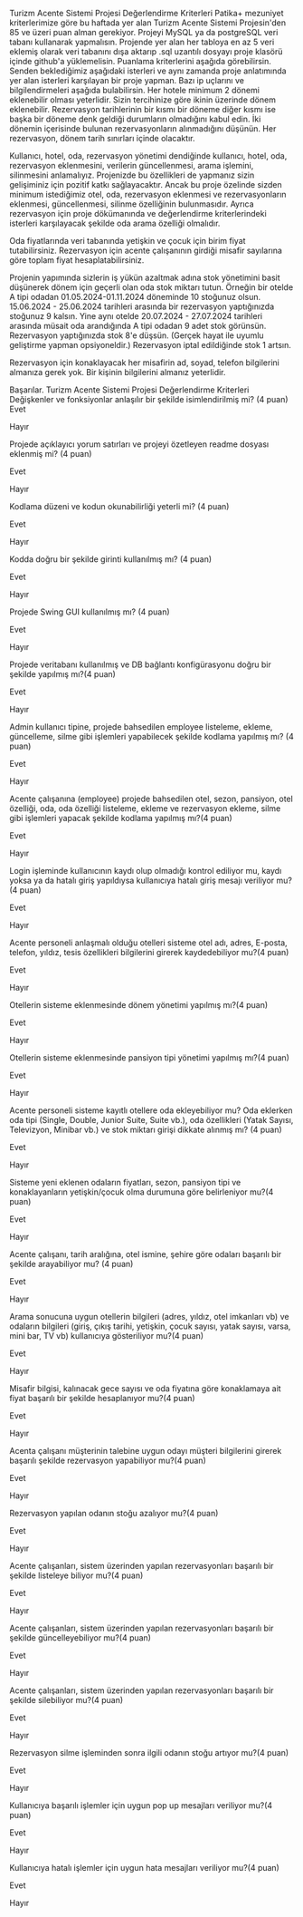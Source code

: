 Turizm Acente Sistemi Projesi Değerlendirme Kriterleri
Patika+ mezuniyet kriterlerimize göre bu haftada yer alan Turizm Acente Sistemi Projesin'den 85 
ve üzeri puan alman gerekiyor.
Projeyi MySQL ya da postgreSQL veri tabanı kullanarak yapmalısın. Projende yer alan her tabloya 
en az 5 veri eklemiş olarak veri tabanını dışa aktarıp .sql uzantılı dosyayı proje klasörü içinde github'a yüklemelisin.
Puanlama kriterlerini aşağıda görebilirsin.
Senden beklediğimiz aşağıdaki isterleri ve aynı zamanda proje anlatımında yer alan
isterleri karşılayan bir proje yapman. Bazı ip uçlarını ve bilgilendirmeleri aşağıda bulabilirsin.
Her hotele minimum 2 dönemi eklenebilir olması yeterlidir.
Sizin tercihinize göre ikinin üzerinde dönem eklenebilir. Rezervasyon tarihlerinin
bir kısmı bir döneme diğer kısmı ise başka bir döneme denk geldiği durumların olmadığını kabul edin.
İki dönemin içerisinde bulunan rezervasyonların alınmadığını düşünün. Her rezervasyon, 
dönem tarih sınırları içinde olacaktır.

Kullanıcı, hotel, oda, rezervasyon yönetimi dendiğinde kullanıcı, hotel, oda, rezervasyon eklenmesini,
verilerin güncellenmesi, arama işlemini, silinmesini anlamalıyız. Projenizde bu özellikleri de yapmanız 
sizin gelişiminiz için pozitif katkı sağlayacaktır. Ancak bu proje özelinde sizden minimum istediğimiz
otel, oda, rezervasyon eklenmesi ve rezervasyonların eklenmesi, güncellenmesi, silinme özelliğinin
bulunmasıdır. Ayrıca rezervasyon için proje dökümanında ve değerlendirme kriterlerindeki isterleri 
karşılayacak şekilde oda arama özelliği olmalıdır.

Oda fiyatlarında veri tabanında yetişkin ve çocuk için birim fiyat tutabilirsiniz. Rezervasyon için
acente çalışanının girdiği misafir sayılarına göre toplam fiyat hesaplatabilirsiniz.

Projenin yapımında sizlerin iş yükün azaltmak adına stok yönetimini basit düşünerek dönem için 
geçerli olan oda stok miktarı tutun. Örneğin bir otelde A tipi odadan 01.05.2024-01.11.2024 döneminde
10 stoğunuz olsun. 15.06.2024 - 25.06.2024 tarihleri arasında bir rezervasyon yaptığınızda 
stoğunuz 9 kalsın. Yine aynı otelde 20.07.2024 - 27.07.2024 tarihleri arasında müsait oda arandığında
A tipi odadan 9 adet stok görünsün. Rezervasyon yaptığınızda stok 8'e düşsün. 
(Gerçek hayat ile uyumlu geliştirme yapman opsiyoneldir.) Rezervasyon iptal edildiğinde stok 1 artsın.

Rezervasyon için konaklayacak her misafirin ad, soyad, telefon bilgilerini almanıza gerek yok.
Bir kişinin bilgilerini almanız yeterlidir.

Başarılar.
Turizm Acente Sistemi Projesi Değerlendirme Kriterleri
Değişkenler ve fonksiyonlar anlaşılır bir şekilde isimlendirilmiş mi? (4 puan)
Evet

Hayır

Projede açıklayıcı yorum satırları ve projeyi özetleyen readme dosyası eklenmiş mi? (4 puan)

Evet

Hayır

Kodlama düzeni ve kodun okunabilirliği yeterli mi? (4 puan)

Evet

Hayır

Kodda doğru bir şekilde girinti kullanılmış mı? (4 puan)

Evet

Hayır

Projede Swing GUI kullanılmış mı? (4 puan)

Evet

Hayır

Projede veritabanı kullanılmış ve DB bağlantı konfigürasyonu doğru bir şekilde yapılmış mı?(4 puan)

Evet

Hayır

Admin kullanıcı tipine, projede bahsedilen employee listeleme, ekleme, güncelleme, silme gibi işlemleri yapabilecek şekilde kodlama yapılmış mı? (4 puan)

Evet

Hayır

Acente çalışanına (employee) projede bahsedilen otel, sezon, pansiyon, otel özelliği, oda, oda özelliği listeleme, ekleme ve rezervasyon ekleme, silme gibi işlemleri yapacak şekilde kodlama yapılmış mı?(4 puan)

Evet

Hayır

Login işleminde kullanıcının kaydı olup olmadığı kontrol ediliyor mu, kaydı yoksa ya da hatalı giriş yapıldıysa kullanıcıya hatalı giriş mesajı veriliyor mu?(4 puan)

Evet

Hayır

Acente personeli anlaşmalı olduğu otelleri sisteme otel adı, adres, E-posta, telefon, yıldız, tesis özellikleri bilgilerini girerek kaydedebiliyor mu?(4 puan)

Evet

Hayır

Otellerin sisteme eklenmesinde dönem yönetimi yapılmış mı?(4 puan)

Evet

Hayır

Otellerin sisteme eklenmesinde pansiyon tipi yönetimi yapılmış mı?(4 puan)

Evet

Hayır

Acente personeli sisteme kayıtlı otellere oda ekleyebiliyor mu? Oda eklerken oda tipi (Single, Double, Junior Suite, Suite vb.), oda özellikleri (Yatak Sayısı, Televizyon, Minibar vb.) ve stok miktarı girişi dikkate alınmış mı? (4 puan)

Evet

Hayır

Sisteme yeni eklenen odaların fiyatları, sezon, pansiyon tipi ve konaklayanların yetişkin/çocuk olma durumuna göre belirleniyor mu?(4 puan)

Evet

Hayır

Acente çalışanı, tarih aralığına, otel ismine, şehire göre odaları başarılı bir şekilde arayabiliyor mu? (4 puan)

Evet

Hayır

Arama sonucuna uygun otellerin bilgileri (adres, yıldız, otel imkanları vb) ve odaların bilgileri (giriş, çıkış tarihi, yetişkin, çocuk sayısı, yatak sayısı, varsa, mini bar, TV vb) kullanıcıya gösteriliyor mu?(4 puan)

Evet

Hayır

Misafir bilgisi, kalınacak gece sayısı ve oda fiyatına göre konaklamaya ait fiyat başarılı bir şekilde hesaplanıyor mu?(4 puan)

Evet

Hayır

Acenta çalışanı müşterinin talebine uygun odayı müşteri bilgilerini girerek başarılı şekilde rezervasyon yapabiliyor mu?(4 puan)

Evet

Hayır

Rezervasyon yapılan odanın stoğu azalıyor mu?(4 puan)

Evet

Hayır

Acente çalışanları, sistem üzerinden yapılan rezervasyonları başarılı bir şekilde listeleye biliyor mu?(4 puan)

Evet

Hayır

Acente çalışanları, sistem üzerinden yapılan rezervasyonları başarılı bir şekilde güncelleyebiliyor mu?(4 puan)

Evet

Hayır

Acente çalışanları, sistem üzerinden yapılan rezervasyonları başarılı bir şekilde silebiliyor mu?(4 puan)

Evet

Hayır

Rezervasyon silme işleminden sonra ilgili odanın stoğu artıyor mu?(4 puan)

Evet

Hayır

Kullanıcıya başarılı işlemler için uygun pop up mesajları veriliyor mu?(4 puan)

Evet

Hayır

Kullanıcıya hatalı işlemler için uygun hata mesajları veriliyor mu?(4 puan)

Evet

Hayır